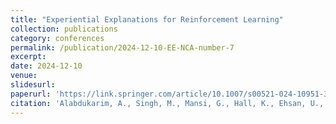 ```yaml
---
title: "Experiential Explanations for Reinforcement Learning"
collection: publications
category: conferences
permalink: /publication/2024-12-10-EE-NCA-number-7
excerpt:
date: 2024-12-10
venue:
slidesurl:
paperurl: 'https://link.springer.com/article/10.1007/s00521-024-10951-3'
citation: 'Alabdukarim, A., Singh, M., Mansi, G., Hall, K., Ehsan, U., and Riedl, M. Experiential Explanations for Reinforcement Learning. Nerual Computing and Applications 2024 (NCAA '24).'
---
```

